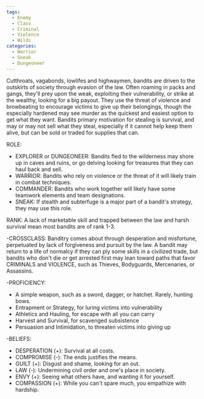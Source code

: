 ```yaml
---
tags:
  - Enemy
  - Class
  - Criminal
  - Violence
  - Wilds
categories:
  - Warrior
  - Sneak
  - Dungeoneer
---
```

Cutthroats, vagabonds, lowlifes and highwaymen, bandits are driven to the outskirts of society through evasion of the law. Often roaming in packs and gangs, they'll prey upon the weak, exploiting their vulnerability, or strike at the wealthy, looking for a big payout. They use the threat of violence and browbeating to encourage victims to give up their belongings, though the especially hardened may see murder as the quickest and easiest option to get what they want. Bandits primary motivation for stealing is survival, and may or may not sell what they steal, especially if it cannot help keep them alive, but can be sold or traded for supplies that can.

ROLE: 
- EXPLORER or DUNGEONEER: Bandits fled to the wilderness may shore up in caves and ruins, or go delving looking for treasures that they can haul back and sell.
- WARRIOR: Bandits who rely on violence or the threat of it will likely train in combat techniques.
- COMMANDER: Bandits who work together will likely have some teamwork elements and team designations.
- SNEAK: If stealth and subterfuge is a major part of a bandit's strategy, they may use this role.

RANK: A lack of marketable skill and trapped between the law and harsh survival mean most bandits are of rank 1-3.

-CROSSCLASS: Banditry comes about through desperation and misfortune, perpetuated by lack of forgiveness and pursuit by the law. A bandit may return to a life of normalcy if they can ply some skills in a civilized trade, but bandits who don't die or get arrested first may lean toward paths that favor CRIMINALS and VIOLENCE, such as Thieves, Bodyguards, Mercenaries, or Assassins.

-PROFICIENCY:
- A simple weapon, such as a sword, dagger, or hatchet. Rarely, hunting bows.
- Entrapment or Strategy, for luring victims into vulnerability
- Athletics and Hauling, for escape with all you can carry
- Harvest and Survival, for scavenged subsistence
- Persuasion and Intimidation, to threaten victims into giving up

-BELIEFS:
- DESPERATION (+): Survival at all costs.
- COMPROMISE (-): The ends justifies the means.
- GUILT (+): Disgust and shame, looking for an out.
- LAW (-): Undermining civil order and one's place in society.
- ENVY (+): Seeing what others have, and wanting it for yourself.
- COMPASSION (+): While you can't spare much, you empathize with hardship.


